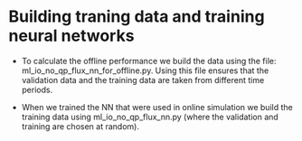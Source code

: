 # Building traning data and training neural networks



- To calculate the offline performance we build the data using the file: ml_io_no_qp_flux_nn_for_offline.py. Using this file ensures that the validation data and the training data are taken from different time periods. 

- When we trained the NN that were used in online simulation we build the training data using ml_io_no_qp_flux_nn.py (where the validation and training are chosen at random). 



